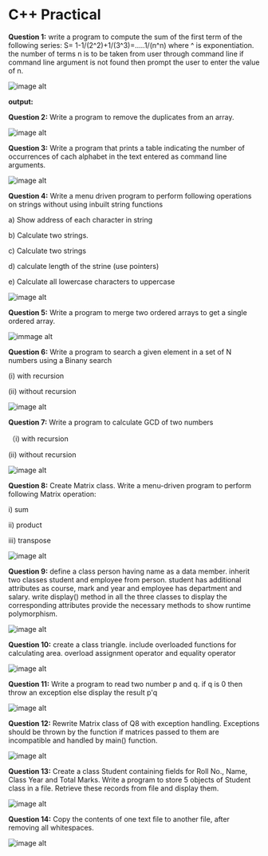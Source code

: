# C++ Practical
**Question 1:** write a program to compute the sum of the first term of the following series:  S= 1-1/(2^2)+1/(3^3)=.....1/(n^n) where ^ is exponentiation. the number of terms n is to be taken from user through command line if command line argument is not found then prompt the user to enter the value of n.

![image alt](https://github.com/RiyaRiya184/C-Practical/blob/49f433acf76639ab86fc4f03790432bc49dba9f2/Question1.png)

**output:**

**Question 2:** Write a program to remove the duplicates from an array.

![image alt](https://github.com/RiyaRiya184/C-Practical/blob/18929dcd767e33c0742ff711ce08717c793afe02/Question2.png)

**Question 3:** Write a program that prints a table indicating the number of occurrences of cach alphabet
in the text entered as command line arguments. 

![image alt](https://github.com/RiyaRiya184/C-Practical/blob/3882e76fdd507e6674207af0d5404a01a5f60058/Question3.png)

**Question 4:** Write a menu driven program to perform following operations on strings without using
inbuilt string functions

a) Show address of each character in string

b) Calculate two strings.

c) Calculate two strings

d) calculate length of the strine (use pointers)

e) Calculate all lowercase characters to uppercase

![image alt](https://github.com/RiyaRiya184/C-Practical/blob/0385a28bcf947b6bab5eb1f36c6ae5155279dd5f/Question4.png)

**Question 5:** Write a program to merge two ordered arrays to get a single ordered array.

![immage alt](https://github.com/RiyaRiya184/C-Practical/blob/c8c61227a029a2960ae16bcf78491b81c77c60de/Question5.png)

**Question 6:**  Write a program to search a given element in a set of N numbers using a Binany search 

(i) with recursion 

(ii) without recursion

![image alt](https://github.com/RiyaRiya184/C-Practical/blob/c077c09ed0d6f233feb48b3b6761c91447de77a2/Question6.png)

**Question 7:** Write a program to calculate GCD of two numbers 

（i) with recursion  

(ii) without recursion

![image alt](https://github.com/RiyaRiya184/C-Practical/blob/5cb733adba1134cf4dd87d4435f2220305579646/Question7.png)

**Question 8:** Create Matrix class. Write a menu-driven program to perform following Matrix operation: 

i) sum 

ii) product 

iii) transpose

![image alt](https://github.com/RiyaRiya184/C-Practical/blob/cbf0310191ae2754984f7b0a6dba6fcedbcee8b7/Question8.png)

**Question 9:** define a class person having name as a data member. inherit two classes student and employee from person. student has additional attributes as course, mark and year and employee has department and salary. write display() method in all the three classes to display the corresponding attributes provide the necessary methods to show runtime polymorphism.

![image alt](https://github.com/RiyaRiya184/C-Practical/blob/35b98ca4ae75b7a405ed0e18e2bc5c3a18607b31/Question9.png)

**Question 10:** create a  class triangle. include overloaded functions for calculating area. overload assignment operator and equality operator

![image alt](https://github.com/RiyaRiya184/C-Practical/blob/caf06811638681e4c9d854761436b2876a587f47/Question10.png)

**Question 11:** Write a program to read two number p and q. if q is 0 then throw an exception else display the result p'q


![image alt](https://github.com/RiyaRiya184/C-Practical/blob/165468e92de55a9337232903c8652c390877cfa8/Question11.png)

**Question 12:**  Rewrite Matrix class of Q8 with exception handling. Exceptions should be thrown by
the function if  matrices passed to them are incompatible and handled by main() function.

![image alt](https://github.com/RiyaRiya184/C-Practical/blob/2eadf6a9f0a4e2e57e95b866ab25ac4179954a0f/Question12.png)

**Question 13:** Create a class Student containing fields for Roll No., Name, Class Year and Total Marks. Write a program to store 5 objects of Student class in a file. Retrieve these records from file and display them.

![image alt](https://github.com/RiyaRiya184/C-Practical/blob/b91d40b7c67f145d7642ced132ea27f51618fd9d/Question13.png)

**Question 14:** Copy the contents of one text file to another file, after removing all whitespaces.

![image alt](https://github.com/RiyaRiya184/C-Practical/blob/a54d29ba739176ea0437993607a2a7d54a42db5f/Question14.png)
